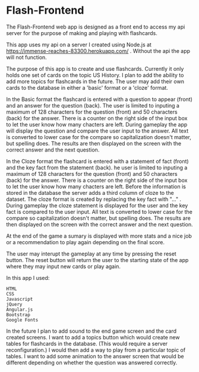 # Flash-Frontend
The Flash-Frontend web app is designed as a front end to access my api server for the purpose of making and playing with flashcards.

This app uses my api on a server I created using Node.js at https://immense-reaches-83300.herokuapp.com/ .  Without the api the app will not function.

The purpose of this app is to create and use flashcards.  Currently it only holds one set of cards on the topic US History.  I plan to add the ability to add more topics for flashcards in the future.  The user may add their own cards to the database in either a 'basic' format or a 'cloze' format. 

In the Basic format the flashcard is entered with a question to appear (front) and an answer for the question (back). The user is limited to inputing a maximum of 128 characters for the question (front) and 50 characters (back) for the answer.  There is a counter on the right side of the input box to let the user know how many chacters are left.  During gameplay the app will display the question and compare the user input to the answer.  All text is converted to lower case for the compare so capitalization doesn't matter, but spelling does.  The results are then displayed on the screen with the correct answer and the next question.

In the Cloze format the flashcard is entered with a statement of fact (front) and the key fact from the statement (back). he user is limited to inputing a maximum of 128 characters for the question (front) and 50 characters (back) for the answer.  There is a counter on the right side of the input box to let the user know how many chacters are left.  Before the information is stored in the database the server adds a third column of cloze to the dataset.  The cloze format is created by replacing the key fact with "..." . During gameplay the cloze statement is displayed for the user and  the key fact is compared to the user input.  All text is converted to lower case for the compare so capitalization doesn't matter, but spelling does. The results are then displayed on the screen with the correct answer and the next question.

At the end of the game a sumary is displayed with more stats and a nice job or a recommendation to play again depending on the final score.

The user may interupt the gameplay at any time by pressing the reset button.  The reset button will return the user to the starting state of the app where they may input new cards or play again.

In this app I used:

	HTML
	CSS
	Javascript
	jQuery
	Angular.js
	Bootstrap
	Google Fonts


In the future I plan to add sound to the end game screen and the card created screens.  I want to add a topics button which would create new tables for flashcards in the database. (This would require a server reconfiguration.) I would then add a way to play from a particular topic of tables.  I want to add some animation to the answer screen that would be different depending on whether the question was answered correctly.

